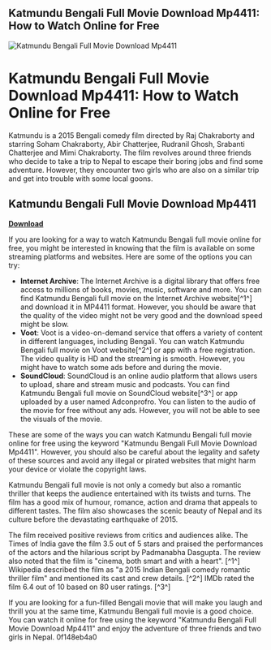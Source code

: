## Katmundu Bengali Full Movie Download Mp4411: How to Watch Online for Free

 
![Katmundu Bengali Full Movie Download Mp4411](https://offroadmammana.it/modules//smartblog/images/42-single-default.jpg)

 
# Katmundu Bengali Full Movie Download Mp4411: How to Watch Online for Free
 
Katmundu is a 2015 Bengali comedy film directed by Raj Chakraborty and starring Soham Chakraborty, Abir Chatterjee, Rudranil Ghosh, Srabanti Chatterjee and Mimi Chakraborty. The film revolves around three friends who decide to take a trip to Nepal to escape their boring jobs and find some adventure. However, they encounter two girls who are also on a similar trip and get into trouble with some local goons.
 
## Katmundu Bengali Full Movie Download Mp4411


[**Download**](https://www.google.com/url?q=https%3A%2F%2Fssurll.com%2F2tKGsK&sa=D&sntz=1&usg=AOvVaw1plqru7TY-PKuQEZBc-8Yb)

 
If you are looking for a way to watch Katmundu Bengali full movie online for free, you might be interested in knowing that the film is available on some streaming platforms and websites. Here are some of the options you can try:
 
- **Internet Archive**: The Internet Archive is a digital library that offers free access to millions of books, movies, music, software and more. You can find Katmundu Bengali full movie on the Internet Archive website[^1^] and download it in MP4411 format. However, you should be aware that the quality of the video might not be very good and the download speed might be slow.
- **Voot**: Voot is a video-on-demand service that offers a variety of content in different languages, including Bengali. You can watch Katmundu Bengali full movie on Voot website[^2^] or app with a free registration. The video quality is HD and the streaming is smooth. However, you might have to watch some ads before and during the movie.
- **SoundCloud**: SoundCloud is an online audio platform that allows users to upload, share and stream music and podcasts. You can find Katmundu Bengali full movie on SoundCloud website[^3^] or app uploaded by a user named Adconprofro. You can listen to the audio of the movie for free without any ads. However, you will not be able to see the visuals of the movie.

These are some of the ways you can watch Katmundu Bengali full movie online for free using the keyword "Katmundu Bengali Full Movie Download Mp4411". However, you should also be careful about the legality and safety of these sources and avoid any illegal or pirated websites that might harm your device or violate the copyright laws.
  
Katmundu Bengali full movie is not only a comedy but also a romantic thriller that keeps the audience entertained with its twists and turns. The film has a good mix of humour, romance, action and drama that appeals to different tastes. The film also showcases the scenic beauty of Nepal and its culture before the devastating earthquake of 2015.
 
The film received positive reviews from critics and audiences alike. The Times of India gave the film 3.5 out of 5 stars and praised the performances of the actors and the hilarious script by Padmanabha Dasgupta. The review also noted that the film is "cinema, both smart and with a heart". [^1^] Wikipedia described the film as "a 2015 Indian Bengali comedy romantic thriller film" and mentioned its cast and crew details. [^2^] IMDb rated the film 6.4 out of 10 based on 80 user ratings. [^3^]
 
If you are looking for a fun-filled Bengali movie that will make you laugh and thrill you at the same time, Katmundu Bengali full movie is a good choice. You can watch it online for free using the keyword "Katmundu Bengali Full Movie Download Mp4411" and enjoy the adventure of three friends and two girls in Nepal.
 0f148eb4a0
